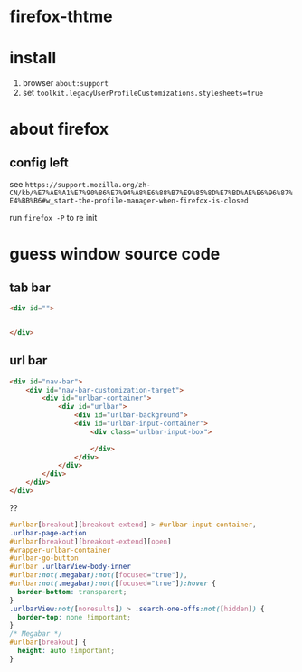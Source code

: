 # firefox-thtme

# install

1. browser `about:support`
2. set `toolkit.legacyUserProfileCustomizations.stylesheets=true`




# about firefox

## config left

see `https://support.mozilla.org/zh-CN/kb/%E7%AE%A1%E7%90%86%E7%94%A8%E6%88%B7%E9%85%8D%E7%BD%AE%E6%96%87%E4%BB%B6#w_start-the-profile-manager-when-firefox-is-closed`

run `firefox -P` to re init

# guess window source code

## tab bar

```html
<div id="">


</div>
```

## url bar

```html
<div id="nav-bar">
    <div id="nav-bar-customization-target">
        <div id="urlbar-container">
            <div id="urlbar">
                <div id="urlbar-background">
                <div id="urlbar-input-container">
                    <div class="urlbar-input-box">
                        
                    </div>
                </div>
            </div>
        </div>
    </div>    
</div>
```


?? 
``` css
#urlbar[breakout][breakout-extend] > #urlbar-input-container,
.urlbar-page-action
#urlbar[breakout][breakout-extend][open]
#wrapper-urlbar-container
#urlbar-go-button
#urlbar .urlbarView-body-inner
#urlbar:not(.megabar):not([focused="true"]),
#urlbar:not(.megabar):not([focused="true"]):hover {
  border-bottom: transparent;
}
.urlbarView:not([noresults]) > .search-one-offs:not([hidden]) {
  border-top: none !important;
}
/* Megabar */
#urlbar[breakout] {
  height: auto !important;
}

```
